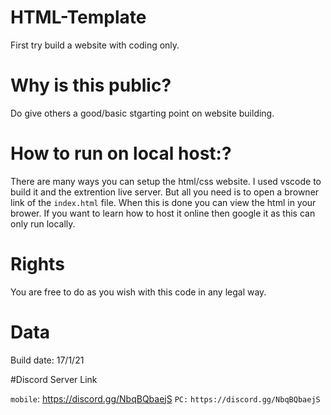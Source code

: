 # HTML-Template

First try build a website with coding only.

# Why is this public?

Do give others a good/basic stgarting point on website building.

# How to run on local host:?

There are many ways you can setup the html/css website. I used vscode to build it and the extrention live server. But all you need is to open a browner link of the `index.html` file. When this is done you can view the html in your brower. If you want to learn how to host it online then google it as this can only run locally.

# Rights

You are free to do as you wish with this code in any legal way.

# Data

Build date: 17/1/21

#Discord Server Link

`mobile`: https://discord.gg/NbqBQbaejS
`PC:` `https://discord.gg/NbqBQbaejS`
